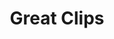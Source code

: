 ---
title: "Great Clips"
url: /virginia-beach/great-clips-independence-boulevard/
shop: hairdresser
---